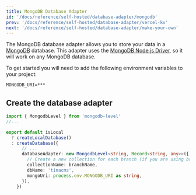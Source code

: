 ```yaml
---
title: MongoDB Database Adapter
id: '/docs/reference/self-hosted/database-adapter/mongodb'
prev: '/docs/reference/self-hosted/database-adapter/vercel-kv'
next: '/docs/reference/self-hosted/database-adapter/make-your-own'
---
```


The MongoDB database adapter allows you to store your data in a [MongoDB](https://www.mongodb.com/) database. This adapter uses the [MongoDB Node.js Driver](https://www.npmjs.com/package/mongodb), so it will work on any MongoDB database.

To get started you will need to add the following environment variables to your project:

```env
MONGODB_URI=***
```

## Create the database adapter

```ts
import { MongodbLevel } from 'mongodb-level'
//...

export default isLocal
  ? createLocalDatabase()
  : createDatabase({
      // ...
      databaseAdapter: new MongodbLevel<string, Record<string, any>>({
        // Create a new collection for each branch (if you are using branches). If you are not using branches you can pass a static collection name. ie: "tinacms"
        collectionName: branchName,
        dbName: 'tinacms',
        mongoUri: process.env.MONGODB_URI as string,
      }),
    })
```

```

```
